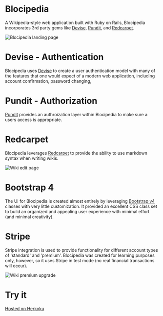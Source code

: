 # Blocipedia

A Wikipedia-style web application built with Ruby on Rails, Blocipedia incorporates 3rd party gems like [Devise](#devise---authentication), [Pundit](#pundit---authorization), and [Redcarpet](#redcarpet).

![Blocipedia landing page](https://tboddyspargo.github.io/img/blocipedia_landing_1.png)

# Devise - Authentication

Blocipedia uses [Devise](https://github.com/plataformatec/devise) to create a user authentication model with many of the features that one would expect of a modern web application, including account confirmation, password changing,

# Pundit - Authorization

[Pundit](https://github.com/varvet/pundit) provides an authroization layer within Blocipedia to make sure a users access is appropriate.

# Redcarpet

Blocipedia leverages [Redcarpet](https://github.com/vmg/redcarpet) to provide the ability to use markdown syntax when writing wikis.

![Wiki edit page](https://tboddyspargo.github.io/img/blocipedia_wiki_edit_1.png)

# Bootstrap 4

The UI for Blocipedia is created almost entirely by leveraging [Bootstrap v4](https://getbootstrap.com/docs/4.0/getting-started/introduction/) classes with very little customization. It provided an excellent CSS class set to build an organized and appealing user experience with minimal effort (and minimal creativity).

# Stripe

Stripe integration is used to provide functionality for different account types of 'standard' and 'premium'. Blocipedia was created for learning purposes only, however, so it uses Stripe in test mode (no real financial transactions will occur).

![Wiki premium upgrade](https://tboddyspargo.github.io/img/blocipedia_go_premium_2.png)

# Try it

[Hosted on Herkoku](https://muyleche-blocipedia.herokuapp.com/)
